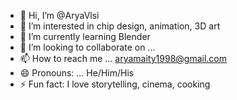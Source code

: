- 👋 Hi, I’m @AryaVlsi
- 👀 I’m interested in chip design, animation, 3D art
- 🌱 I’m currently learning Blender
- 💞️ I’m looking to collaborate on ...
- 📫 How to reach me ... aryamaity1998@gmail.com
- 😄 Pronouns: ... He/Him/His
- ⚡ Fun fact: I love storytelling, cinema, cooking

<!---
AryaVlsi/AryaVlsi is a ✨ special ✨ repository because its `README.md` (this file) appears on your GitHub profile.
You can click the Preview link to take a look at your changes.
--->
